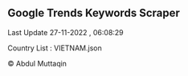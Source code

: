 

## Google Trends Keywords Scraper 
 
Last Update 27-11-2022 , 06:08:29

Country List :
VIETNAM.json



© Abdul Muttaqin 
